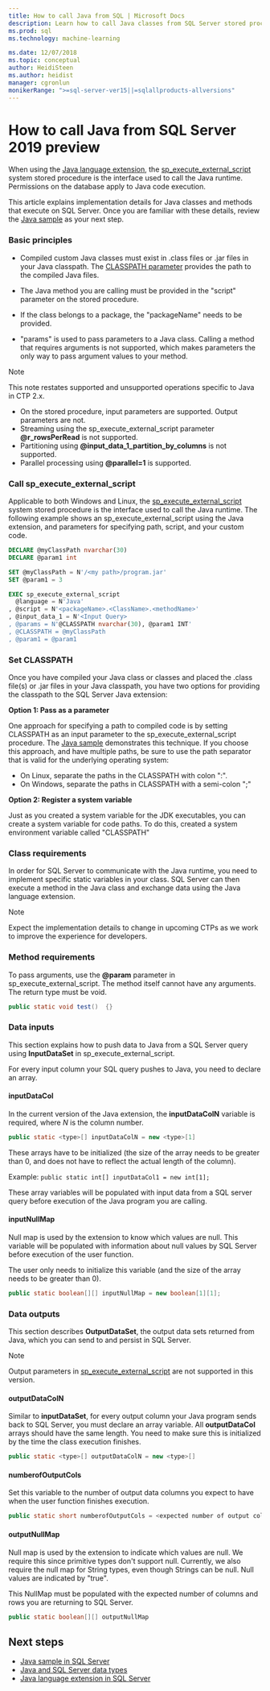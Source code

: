 ```yaml
---
title: How to call Java from SQL | Microsoft Docs
description: Learn how to call Java classes from SQL Server stored procedures using the Java programming language extension in SQL Server 2019.
ms.prod: sql
ms.technology: machine-learning

ms.date: 12/07/2018
ms.topic: conceptual
author: HeidiSteen
ms.author: heidist
manager: cgronlun
monikerRange: ">=sql-server-ver15||=sqlallproducts-allversions"
---
```


# How to call Java from SQL Server 2019 preview

When using the [Java language extension](extension-java.md), the [sp_execute_external_script](https://docs.microsoft.com/sql/relational-databases/system-stored-procedures/sp-execute-external-script-transact-sql) system stored procedure is the interface used to call the Java runtime. Permissions on the database apply to Java code execution.

This article explains implementation details for Java classes and methods that execute on SQL Server. Once you are familiar with these details, review the [Java sample](java-first-sample.md) as your next step.

### Basic principles

* Compiled custom Java classes must exist in .class files or .jar files in your Java classpath. The [CLASSPATH parameter](#set-classpath) provides the path to the compiled Java files. 

* The Java method you are calling must be provided in the "script" parameter on the stored procedure.

* If the class belongs to a package, the "packageName" needs to be provided.

* "params" is used to pass parameters to a Java class. Calling a method that requires arguments is not supported, which makes parameters the only way to pass argument values to your method. 

> [!Note]
> This note restates supported and unsupported operations specific to Java in CTP 2.x.
> * On the stored procedure, input parameters are supported. Output parameters are not.
> * Streaming using the sp_execute_external_script parameter **@r_rowsPerRead** is not supported.
> * Partitioning using **@input_data_1_partition_by_columns** is not supported.
> * Parallel processing using **@parallel=1** is supported.

### Call sp_execute_external_script

Applicable to both Windows and Linux, the [sp_execute_external_script](https://docs.microsoft.com/sql/relational-databases/system-stored-procedures/sp-execute-external-script-transact-sql) system stored procedure is the interface used to call the Java runtime. The following example shows an sp_execute_external_script using the Java extension, and parameters for specifying path, script, and your custom code.

```sql
DECLARE @myClassPath nvarchar(30)
DECLARE @param1 int

SET @myClassPath = N'/<my path>/program.jar'
SET @param1 = 3

EXEC sp_execute_external_script
  @language = N'Java'
, @script = N'<packageName>.<ClassName>.<methodName>'
, @input_data_1 = N'<Input Query>
, @params = N'@CLASSPATH nvarchar(30), @param1 INT'
, @CLASSPATH = @myClassPath
, @param1 = @param1
```

<a name="set-classpath"></a>

### Set CLASSPATH

Once you have compiled your Java class or classes and placed the .class file(s) or .jar files in your Java classpath, you have two options for providing the classpath to the SQL Server Java extension:

**Option 1: Pass as a parameter**

One approach for specifying a path to compiled code is by setting CLASSPATH as an input parameter to the sp_execute_external_script procedure. The [Java sample](java-first-sample.md#call-method) demonstrates this technique. If you choose this approach, and have multiple paths, be sure to use the path separator that is valid for the underlying operating system:

* On Linux, separate the paths in the CLASSPATH with colon ":".
* On Windows, separate the paths in CLASSPATH with a semi-colon ";"

**Option 2: Register a system variable**

Just as you created a system variable for the JDK executables, you can create a system variable for code paths. To do this, created a system environment variable called "CLASSPATH"

### Class requirements

In order for SQL Server to communicate with the Java runtime, you need to implement specific static variables in your class. SQL Server can then execute a method in the Java class and exchange data using the Java language extension.

> [!Note]
> Expect the implementation details to change in upcoming CTPs as we work to improve the experience for developers.

### Method requirements
To pass arguments, use the **@param** parameter in sp_execute_external_script. The method itself cannot have any arguments. The return type must be void.  

```java
public static void test()  {}
```

### Data inputs 

This section explains how to push data to Java from a SQL Server query using **InputDataSet** in sp_execute_external_script.

For every input column your SQL query pushes to Java, you need to declare an array.

#### inputDataCol

In the current version of the Java extension, the **inputDataColN** variable is required, where *N* is the column number. 

```java
public static <type>[] inputDataColN = new <type>[1]
```

These arrays have to be initialized (the size of the array needs to be greater than 0, and does not have to reflect the actual length of the column).

Example: `public static int[] inputDataCol1 = new int[1];`

These array variables will be populated with input data from a SQL server query before execution of the Java program you are calling.

#### inputNullMap

Null map is used by the extension to know which values are null. This variable will be populated with information about null values by SQL Server before execution of the user function.

The user only needs to initialize this variable (and the size of the array needs to be greater than 0).

```java
public static boolean[][] inputNullMap = new boolean[1][1];
```

### Data outputs 

This section describes **OutputDataSet**, the output data sets returned from Java, which you can send to and persist in SQL Server.

> [!Note]
> Output parameters in [sp_execute_external_script](https://docs.microsoft.com/sql/relational-databases/system-stored-procedures/sp-execute-external-script-transact-sql) are not supported in this version.

#### outputDataColN

Similar to **inputDataSet**, for every output column your Java program sends back to SQL Server, you must declare an array variable. All **outputDataCol** arrays should have the same length. You need to make sure this is initialized by the time the class execution finishes.

```java
public static <type>[] outputDataColN = new <type>[]
```

#### numberofOutputCols

Set this variable to the number of output data columns you expect to have when the user function finishes execution.

```java
public static short numberofOutputCols = <expected number of output columns>;
```

#### outputNullMap

Null map is used by the extension to indicate which values are null. We require this since primitive types don't support null. Currently, we also require the null map for String types, even though Strings can be null. Null values are indicated by "true".

This NullMap must be populated with the expected number of columns and rows you are returning to SQL Server.

```java
public static boolean[][] outputNullMap
```
<a name="create-external-library"></a>


## Next steps

+ [Java sample in SQL Server](java-first-sample.md)
+ [Java and SQL Server data types](java-sql-datatypes.md)
+ [Java language extension in SQL Server](extension-java.md)
